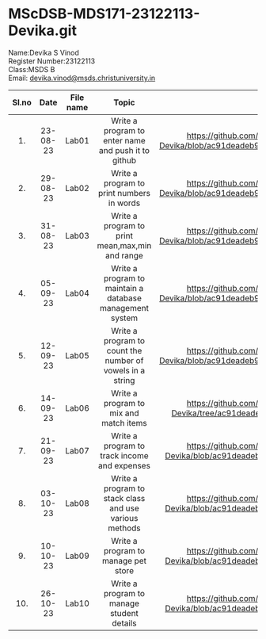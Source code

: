# MScDSB-MDS171-23122113-Devika.git

Name:Devika S Vinod   
Register Number:23122113   
Class:MSDS B   
Email: devika.vinod@msds.christuniversity.in


|Sl.no|Date|File name|Topic|Link
|:----:|:----:|:---:|:----:|:----:|
|1.|23-08-23|Lab01|Write a program to enter name and push it to github|https://github.com/DevikaSVinod/MScDSB-MDS171-23122136-Devika/blob/ac91deadeb96ad1b9ec9c0af4706fc76ab4a36f4/Lab%2001.ipynb|
|2.|29-08-23|Lab02|Write a program to print  numbers in words|https://github.com/DevikaSVinod/MScDSB-MDS171-23122136-Devika/blob/ac91deadeb96ad1b9ec9c0af4706fc76ab4a36f4/Lab%2002.ipynb|
|3.|31-08-23|Lab03|Write a program to print mean,max,min and range|https://github.com/DevikaSVinod/MScDSB-MDS171-23122136-Devika/blob/ac91deadeb96ad1b9ec9c0af4706fc76ab4a36f4/Lab%2003.ipynb|
|4.|05-09-23|Lab04|Write a program to maintain a database management system|https://github.com/DevikaSVinod/MScDSB-MDS171-23122136-Devika/blob/ac91deadeb96ad1b9ec9c0af4706fc76ab4a36f4/Lab%2004.ipynb|
|5.|12-09-23|Lab05|Write a program to count the number of vowels in a string|https://github.com/DevikaSVinod/MScDSB-MDS171-23122136-Devika/blob/ac91deadeb96ad1b9ec9c0af4706fc76ab4a36f4/Lab%2005.ipynb|
|6.|14-09-23|Lab06|Write a program to mix and match items|https://github.com/DevikaSVinod/MScDSB-MDS171-23122136-Devika/tree/ac91deadeb96ad1b9ec9c0af4706fc76ab4a36f4/Lab%2006|
|7.|21-09-23|Lab07|Write a program to track income and expenses|https://github.com/DevikaSVinod/MScDSB-MDS171-23122136-Devika/blob/ac91deadeb96ad1b9ec9c0af4706fc76ab4a36f4/Lab%2007.py|
|8.|03-10-23|Lab08|Write a program to stack class and use various methods|https://github.com/DevikaSVinod/MScDSB-MDS171-23122136-Devika/blob/ac91deadeb96ad1b9ec9c0af4706fc76ab4a36f4/Lab%2008.py|
|9.|10-10-23|Lab09|Write a program to manage pet store|https://github.com/DevikaSVinod/MScDSB-MDS171-23122136-Devika/blob/ac91deadeb96ad1b9ec9c0af4706fc76ab4a36f4/Lab%2008.py|
|10.|26-10-23|Lab10|Write a program to manage student details|https://github.com/DevikaSVinod/MScDSB-MDS171-23122136-Devika/blob/ac91deadeb96ad1b9ec9c0af4706fc76ab4a36f4/Lab%2008.py|

